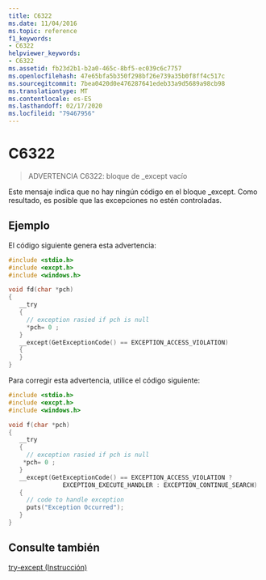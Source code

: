 ```yaml
---
title: C6322
ms.date: 11/04/2016
ms.topic: reference
f1_keywords:
- C6322
helpviewer_keywords:
- C6322
ms.assetid: fb23d2b1-b2a0-465c-8bf5-ec039c6c7757
ms.openlocfilehash: 47e65bfa5b350f298bf26e739a35b0f8ff4c517c
ms.sourcegitcommit: 7bea0420d0e476287641edeb33a9d5689a98cb98
ms.translationtype: MT
ms.contentlocale: es-ES
ms.lasthandoff: 02/17/2020
ms.locfileid: "79467956"
---
```

# <a name="c6322"></a>C6322

> ADVERTENCIA C6322: bloque de _except vacío

Este mensaje indica que no hay ningún código en el bloque _except. Como resultado, es posible que las excepciones no estén controladas.

## <a name="example"></a>Ejemplo

El código siguiente genera esta advertencia:

```cpp
#include <stdio.h>
#include <excpt.h>
#include <windows.h>

void fd(char *pch)
{
   __try
   {
     // exception rasied if pch is null
     *pch= 0 ;
   }
   __except(GetExceptionCode() == EXCEPTION_ACCESS_VIOLATION)
   {
   }
}
```

Para corregir esta advertencia, utilice el código siguiente:

```cpp
#include <stdio.h>
#include <excpt.h>
#include <windows.h>

void f(char *pch)
{
   __try
   {
     // exception rasied if pch is null
    *pch= 0 ;
   }
   __except(GetExceptionCode() == EXCEPTION_ACCESS_VIOLATION ?
               EXCEPTION_EXECUTE_HANDLER : EXCEPTION_CONTINUE_SEARCH)
   {
     // code to handle exception
     puts("Exception Occurred");
   }
}
```

## <a name="see-also"></a>Consulte también

[try-except (Instrucción)](/cpp/cpp/try-except-statement)
